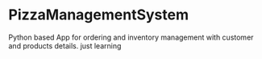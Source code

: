 # PizzaManagementSystem
Python based App for ordering and inventory management with customer and products details.
just learning
